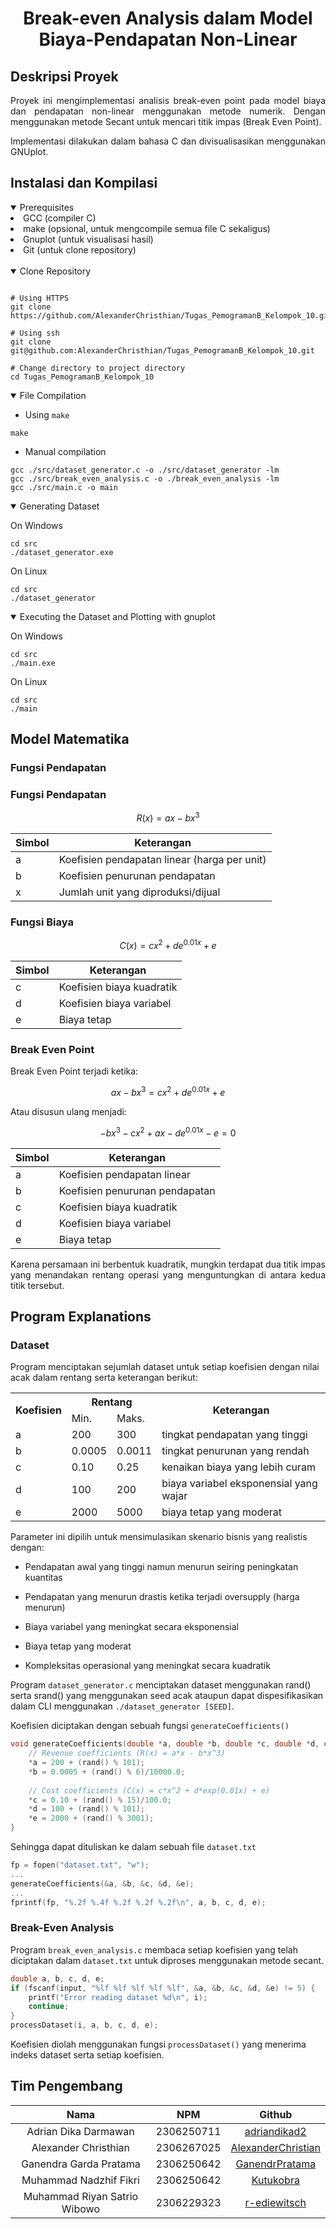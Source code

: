 
<div align="center">
    <h1>
        Break-even Analysis dalam Model Biaya-Pendapatan Non-Linear 
    </h1>
</div>


## Deskripsi Proyek

<div align="justify">
Proyek ini mengimplementasi analisis break-even point pada model biaya dan pendapatan non-linear menggunakan metode numerik. Dengan menggunakan metode Secant untuk mencari titik impas (Break Even Point).

Implementasi dilakukan dalam bahasa C dan divisualisasikan menggunakan GNUplot.
</div>

## Instalasi dan Kompilasi

<details open>
    <summary> Prerequisites </summary>
    <li> 
    GCC (compiler C)
    </li>
    <li>
    make (opsional, untuk mengcompile semua file C sekaligus)
    </li>
    <li>
    Gnuplot (untuk visualisasi hasil)
    </li>
    <li>
    Git (untuk clone repository)
    </li>
</details>

<br>

<details open>
    <summary> Clone Repository </summary>

```console

# Using HTTPS
git clone https://github.com/AlexanderChristhian/Tugas_PemogramanB_Kelompok_10.git

# Using ssh
git clone git@github.com:AlexanderChristhian/Tugas_PemogramanB_Kelompok_10.git

# Change directory to project directory
cd Tugas_PemogramanB_Kelompok_10

```
</details>

<details open>

<summary> File Compilation </summary>

* Using `make`

```console
make
```

* Manual compilation

```console
gcc ./src/dataset_generator.c -o ./src/dataset_generator -lm
gcc ./src/break_even_analysis.c -o ./break_even_analysis -lm
gcc ./src/main.c -o main
```

</details>

<details open>

<summary> Generating Dataset </summary>

On Windows
```console
cd src
./dataset_generator.exe
```

On Linux
```console
cd src
./dataset_generator
```

</details>

<details open>

<summary> Executing the Dataset and Plotting with gnuplot </summary>

On Windows
```console
cd src
./main.exe
```

On Linux
```console
cd src
./main
```

</details>


## Model Matematika

### Fungsi Pendapatan

### Fungsi Pendapatan

$$
R(x) = ax - bx^3
$$

| Simbol | Keterangan                          |
|--------|-------------------------------------|
| a      | Koefisien pendapatan linear (harga per unit) |
| b      | Koefisien penurunan pendapatan      |
| x      | Jumlah unit yang diproduksi/dijual  |


### Fungsi Biaya

$$
C(x) = cx^2 + de^{0.01x} + e
$$

| Simbol | Keterangan                          |
|--------|-------------------------------------|
| c      | Koefisien biaya kuadratik           |
| d      | Koefisien biaya variabel            |
| e      | Biaya tetap                         |

### Break Even Point

Break Even Point terjadi ketika:

$$
ax - bx^3 = cx^2 + de^{0.01x} + e
$$

Atau disusun ulang menjadi:

$$
{- bx^3 - cx^2 + ax - de^{0.01x} - e = 0}
$$

| Simbol | Keterangan                          |
|--------|-------------------------------------|
| a      | Koefisien pendapatan linear         |
| b      | Koefisien penurunan pendapatan      |
| c      | Koefisien biaya kuadratik           |
| d      | Koefisien biaya variabel            |
| e      | Biaya tetap                         |


<div align="justify">
Karena persamaan ini berbentuk kuadratik, mungkin terdapat dua titik impas yang menandakan rentang operasi yang menguntungkan di antara kedua titik tersebut.
</div>

## Program Explanations

### Dataset

Program menciptakan sejumlah dataset untuk setiap koefisien dengan nilai acak dalam rentang serta keterangan berikut:

<table>
<tr>
    <th rowspan="2">
        Koefisien
    </th>
    <th colspan="2">
        Rentang
    </th>
    <th rowspan="2">
        Keterangan
    </th>
</tr>
<tr>
    <td>
        Min.
    </td>
    <td>
        Maks.
    </td>
</tr>
<tr>
    <td>
        a
    </td>
    <td>
        200 
    </td>
    <td>
        300
    </td>
    <td>
        tingkat pendapatan yang tinggi
    </td>
</tr>
<tr>
    <td>
        b
    </td>
    <td>
        0.0005
    </td>
    <td>
        0.0011
    </td>
    <td>
        tingkat penurunan yang rendah
    </td>
</tr>
<tr>
    <td>
        c
    </td>
    <td>
        0.10 
    </td>
    <td> 
        0.25
    </td>
    <td>
        kenaikan biaya yang lebih curam
    </td>
</tr>
<tr>
    <td>
        d
    </td>
    <td>
        100 
    </td>
    <td> 
        200
    </td>
    <td>
        biaya variabel eksponensial yang wajar
    </td>
</tr>
<tr>
    <td>
        e
    </td>
    <td>
        2000 
    </td>
    <td> 
        5000
    </td>
    <td>
        biaya tetap yang moderat
    </td>
</tr>
</table>


Parameter ini dipilih untuk mensimulasikan skenario bisnis yang realistis dengan:
- Pendapatan awal yang tinggi namun menurun seiring peningkatan kuantitas

- Pendapatan yang menurun drastis ketika terjadi oversupply (harga menurun)

- Biaya variabel yang meningkat secara eksponensial

- Biaya tetap yang moderat

- Kompleksitas operasional yang meningkat secara kuadratik

Program `dataset_generator.c` menciptakan dataset menggunakan rand() serta srand() yang menggunakan seed acak ataupun dapat dispesifikasikan dalam CLI menggunakan `./dataset_generator [SEED]`.

Koefisien diciptakan dengan sebuah fungsi `generateCoefficients()` 
```c
void generateCoefficients(double *a, double *b, double *c, double *d, double *e) {
    // Revenue coefficients (R(x) = a*x - b*x^3)
    *a = 200 + (rand() % 101); 
    *b = 0.0005 + (rand() % 6)/10000.0; 
    
    // Cost coefficients (C(x) = c*x^2 + d*exp(0.01x) + e)
    *c = 0.10 + (rand() % 15)/100.0; 
    *d = 100 + (rand() % 101); 
    *e = 2000 + (rand() % 3001); 
}
```

Sehingga dapat dituliskan ke dalam sebuah file `dataset.txt` 
```c
fp = fopen("dataset.txt", "w");
...
generateCoefficients(&a, &b, &c, &d, &e);
...
fprintf(fp, "%.2f %.4f %.2f %.2f %.2f\n", a, b, c, d, e);

```

### Break-Even Analysis

Program `break_even_analysis.c` membaca setiap koefisien yang telah diciptakan dalam `dataset.txt` untuk diproses menggunakan metode secant.

```c
double a, b, c, d, e;
if (fscanf(input, "%lf %lf %lf %lf %lf", &a, &b, &c, &d, &e) != 5) {
    printf("Error reading dataset %d\n", i);
    continue;
}
processDataset(i, a, b, c, d, e);
```

Koefisien diolah menggunakan fungsi `processDataset()` yang menerima indeks dataset serta setiap koefisien. 

## Tim Pengembang

|             Nama             |     NPM    | Github |
|:----------------------------:|:----------:|:------:|
|     Adrian Dika Darmawan     | 2306250711 |    [adriandikad2](https://github.com/adriandikad2)    |
|     Alexander Christhian     | 2306267025 |    [AlexanderChristian](https://github.com/AlexanderChristhian)     |
|    Ganendra Garda Pratama    | 2306250642 |    [GanendrPratama](https://github.com/GanendrPratama)    |
|    Muhammad Nadzhif Fikri    | 2306250642 |   [Kutukobra](https://github.com/Kutukobra)    |
| Muhammad Riyan Satrio Wibowo | 2306229323 |     [r-ediewitsch](https://github.com/r-ediewitsch)  |